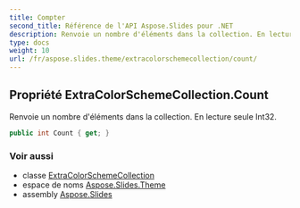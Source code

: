 ```yaml
---
title: Compter
second_title: Référence de l'API Aspose.Slides pour .NET
description: Renvoie un nombre d'éléments dans la collection. En lecture seule Int32.
type: docs
weight: 10
url: /fr/aspose.slides.theme/extracolorschemecollection/count/
---
```


## Propriété ExtraColorSchemeCollection.Count

Renvoie un nombre d'éléments dans la collection. En lecture seule Int32.

```csharp
public int Count { get; }
```

### Voir aussi

* classe [ExtraColorSchemeCollection](../../extracolorschemecollection)
* espace de noms [Aspose.Slides.Theme](../../extracolorschemecollection)
* assembly [Aspose.Slides](../../../)

<!-- NE PAS MODIFIER : généré par xmldocmd pour Aspose.Slides.dll -->
